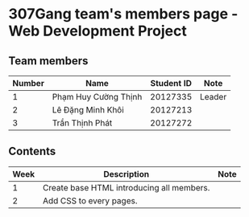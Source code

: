 # 307Gang team's members page - Web Development Project

## Team members

| Number | Name                 | Student ID | Note   |
|--------|----------------------|------------|--------|
| 1      | Phạm Huy Cường Thịnh | 20127335   | Leader |
| 2      | Lê Đặng Minh Khôi    | 20127213   |        |
| 3      | Trần Thịnh Phát      | 20127272   |        |

## Contents

| Week | Description                               | Note |
|------|-------------------------------------------|------|
| 1    | Create base HTML introducing all members. |      |
| 2    | Add CSS to every pages.                   |      |
